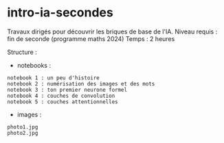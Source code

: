# intro-ia-secondes

Travaux dirigés pour découvrir les briques de base de l'IA.
Niveau requis : fin de seconde (programme maths 2024)
Temps : 2 heures

Structure :  

* notebooks :  
 
`notebook 1 : un peu d'histoire`  
`notebook 2 : numérisation des images et des mots`  
`notebook 3 : ton premier neurone formel`  
`notebook 4 : couches de convolution`  
`notebook 5 : couches attentionnelles`  
 
* images :  
  
`photo1.jpg`  
`photo2.jpg`  
